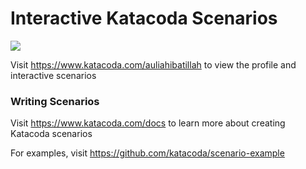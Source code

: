 # Interactive Katacoda Scenarios

[![](http://shields.katacoda.com/katacoda/auliahibatillah/count.svg)](https://www.katacoda.com/auliahibatillah "Get your profile on Katacoda.com")

Visit https://www.katacoda.com/auliahibatillah to view the profile and interactive scenarios

### Writing Scenarios
Visit https://www.katacoda.com/docs to learn more about creating Katacoda scenarios

For examples, visit https://github.com/katacoda/scenario-example
